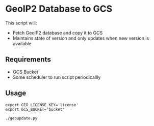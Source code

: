 GeoIP2 Database to GCS
===================

This script will:
* Fetch GeoIP2 database and copy it to GCS
* Maintains state of version and only updates when new version is available

## Requirements ##
* GCS Bucket
* Some scheduler to run script periodicallly

## Usage ##
```
export GEO_LICENSE_KEY='license'
export GCS_BUCKET='bucket'

./geoupdate.py
```

